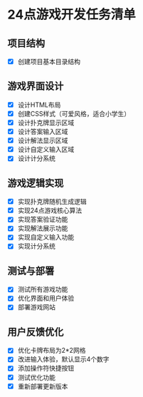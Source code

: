 # 24点游戏开发任务清单

## 项目结构
- [x] 创建项目基本目录结构

## 游戏界面设计
- [x] 设计HTML布局
- [x] 创建CSS样式（可爱风格，适合小学生）
- [x] 设计扑克牌显示区域
- [x] 设计答案输入区域
- [x] 设计解法显示区域
- [x] 设计自定义输入区域
- [x] 设计计分系统

## 游戏逻辑实现
- [x] 实现扑克牌随机生成逻辑
- [x] 实现24点游戏核心算法
- [x] 实现答案验证功能
- [x] 实现解法展示功能
- [x] 实现自定义输入功能
- [x] 实现计分系统

## 测试与部署
- [x] 测试所有游戏功能
- [x] 优化界面和用户体验
- [x] 部署游戏网站

## 用户反馈优化
- [x] 优化卡牌布局为2*2网格
- [x] 改进输入体验，默认显示4个数字
- [x] 添加操作符快捷按钮
- [x] 测试优化功能
- [x] 重新部署更新版本
